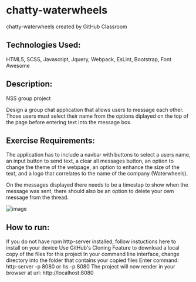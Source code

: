 # chatty-waterwheels
chatty-waterwheels created by GitHub Classroom

## Technologies Used:
HTML5, SCSS, Javascript, Jquery, Webpack, EsLint, Bootstrap, Font Awesome

## Description:
NSS group project

Design a group chat application that allows users to message each other. Those users must select their name from the options diplayed on the top of the page before entering text into the message box. 

## Exercise Requirements:
The application has to include a navbar with buttons to select a users name, an input button to send text, a clear all messages button, an option to change the theme of the webpage, an option to enhance the size of the text, and a logo that correlates to the name of the company (Waterwheels).

On the messages displayed there needs to be a timestap to show when the message was sent, there should also be an option to delete your own message from the thread.
 
 ![image](chatty.png)


## How to run: 
If you do not have npm http-server installed, follow instuctions here to install on your device
Use GitHub's Cloning Feature to download a local copy of the files for this project
In your command line interface, change directory into the folder that contains your copied files
Enter command: http-server -p 8080 or hs -p 8080
The project will now render in your browser at url: http://localhost:8080
